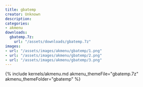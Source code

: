 ```yaml
---
title: gbatemp
creator: Unknown
description: 
categories:
- akmenu
downloads:
  gbatemp.7z:
    url: "/assets/downloads/gbatemp.7z"
images:
- url: "/assets/images/akmenu/gbatemp/1.png"
- url: "/assets/images/akmenu/gbatemp/2.png"
- url: "/assets/images/akmenu/gbatemp/3.png"
---
```


{% include kernels/akmenu.md akmenu_themeFile="gbatemp.7z" akmenu_themeFolder="gbatemp" %}
